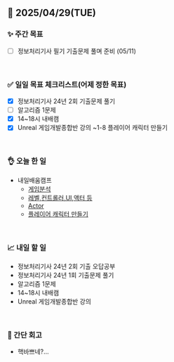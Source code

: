 ## 📅 2025/04/29(TUE)


### ✨ 주간 목표

- [ ] 정보처리기사 필기 기출문제 풀며 준비 (05/11)

<br/>

### ✅ 일일 목표 체크리스트(어제 정한 목표)

- [x] 정보처리기사 24년 2회 기출문제 풀기
- [ ] 알고리즘 1문제
- [x] 14~18시 내배캠
- [x] Unreal 게임개발종합반 강의 ~1-8 플레이어 캐릭터 만들기

<br/>

### 👌 오늘 한 일

- 내일배움캠프
  - [게임분석](https://github.com/taene/TIL/blob/bd1f88fe3d72670e545f737dd38533dd65d35b17/Unreal%20Engine%205/Gameplay%20Framework/%EA%B2%8C%EC%9E%84%20%EB%B6%84%EC%84%9D.md)
  - [레벨,컨트롤러,UI,액터 등](https://github.com/taene/TIL/blob/fc3643e5c4c97387b33f81d49e1053300d5d173b/Unreal%20Engine%205/Gameplay%20Framework/%EB%A0%88%EB%B2%A8%2C%EC%BB%A8%ED%8A%B8%EB%A1%A4%EB%9F%AC%2CUI%2C%EC%95%A1%ED%84%B0%20%EB%93%B1.md)
  - [Actor](https://github.com/taene/TIL/blob/662a1d75f56e7b739299da4b495cf25b4228cee1/Unreal%20Engine%205/Gameplay%20Framework/Actor.md)
  - [플레이어 캐릭터 만들기](https://github.com/taene/TIL/blob/d14b682118a4a2aff9dcfa38cb89304aa8f4ec4b/Unreal%20Engine%205/Gameplay%20Framework/%ED%94%8C%EB%A0%88%EC%9D%B4%EC%96%B4%20%EC%BA%90%EB%A6%AD%ED%84%B0%20%EB%A7%8C%EB%93%A4%EA%B8%B0.md)

<br/>


### 📈 내일 할 일

- 정보처리기사 24년 2회 기출 오답공부
- 정보처리기사 24년 1회 기출문제 풀기
- 알고리즘 1문제
- 14~18시 내배캠
- Unreal 게임개발종합반 강의
  
  
<br/>

### 💭 간단 회고

- 핵바쁘네?...

<br/>
